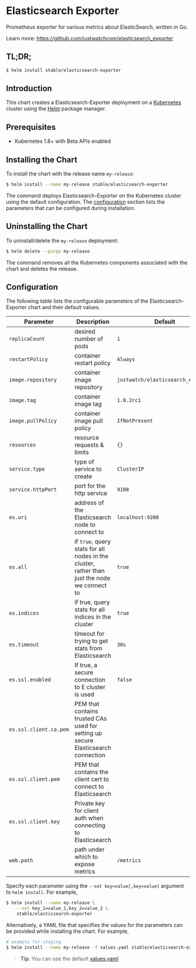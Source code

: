 # Elasticsearch Exporter

Prometheus exporter for various metrics about ElasticSearch, written in Go.

Learn more: https://github.com/justwatchcom/elasticsearch_exporter

## TL;DR;

```bash
$ helm install stable/elasticsearch-exporter
```

## Introduction

This chart creates a Elasticsearch-Exporter deployment on a [Kubernetes](http://kubernetes.io) 
cluster using the [Helm](https://helm.sh) package manager.

## Prerequisites

- Kubernetes 1.8+ with Beta APIs enabled

## Installing the Chart

To install the chart with the release name `my-release`:

```bash
$ helm install --name my-release stable/elasticsearch-exporter
```

The command deploys Elasticsearch-Exporter on the Kubernetes cluster using the default configuration. The [configuration](#configuration) section lists the parameters that can be configured during installation.

## Uninstalling the Chart

To uninstall/delete the `my-release` deployment:

```bash
$ helm delete --purge my-release
```
The command removes all the Kubernetes components associated with the chart and deletes the release.

## Configuration

The following table lists the configurable parameters of the Elasticsearch-Exporter chart and their default values.

Parameter | Description | Default
--- | --- | ---
`replicaCount` | desired number of pods | `1`
`restartPolicy` | container restart policy | `Always`
`image.repository` | container image repository | `justwatch/elasticsearch_exporter`
`image.tag` | container image tag | `1.0.2rc1`
`image.pullPolicy` | container image pull policy | `IfNotPresent`
`resources` | resource requests & limits | `{}`
`service.type` | type of service to create | `ClusterIP`
`service.httpPort` | port for the http service | `9108`
`es.uri` | address of the Elasticsearch node to connect to | `localhost:9200`
`es.all` | if `true`, query stats for all nodes in the cluster, rather than just the node we connect to | `true`
`es.indices` | if true, query stats for all indices in the cluster | `true`
`es.timeout` | timeout for trying to get stats from Elasticsearch | `30s`
`es.ssl.enabled` | If true, a secure connection to E cluster is used | `false`
`es.ssl.client.ca.pem` | PEM that contains trusted CAs used for setting up secure Elasticsearch connection |
`es.ssl.client.pem` | PEM that contains the client cert to connect to Elasticsearch |
`es.ssl.client.key` | Private key for client auth when connecting to Elasticsearch |
`web.path` | path under which to expose metrics | `/metrics`

Specify each parameter using the `--set key=value[,key=value]` argument to `helm install`. For example,

```bash
$ helm install --name my-release \
    --set key_1=value_1,key_2=value_2 \
    stable/elasticsearch-exporter
```

Alternatively, a YAML file that specifies the values for the parameters can be provided while installing the chart. For example,

```bash
# example for staging
$ helm install --name my-release -f values.yaml stable/elasticsearch-exporter
```

> **Tip**: You can use the default [values.yaml](values.yaml)

